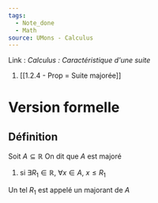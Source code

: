 ```yaml
---
tags:
  - Note_done
  - Math
source: UMons - Calculus
---
```


Link :
_Calculus : Caractéristique d'une suite_
1. [[1.2.4 - Prop = Suite majorée]]

# Version formelle
## Définition
Soit $A \subseteq \mathbb{R}$ 
On dit que $A$ est majoré 
1. si $\exists R_1 \in \mathbb{R},\ \forall x \in A,\ x \le R_1$

Un tel $R_1$ est appelé un majorant de $A$
